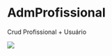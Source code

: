 # AdmProfissional
Crud Profissional + Usuário

<div>
  <img src="(https://user-images.githubusercontent.com/57848353/127422344-2ad5ca5e-5f9c-4aca-9799-68c9ee630795.png width="400px"/>
 </div>
